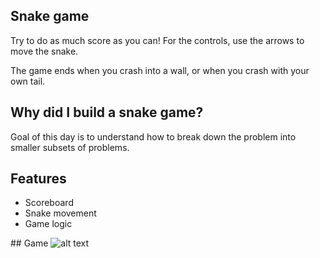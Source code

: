 ## Snake game

Try to do as much score as you can! For the controls, use the arrows to move the snake. 

The game ends when you crash into a wall, or when you crash with your own tail.

## Why did I build a snake game?

Goal of this day is to understand how to break down the problem into smaller subsets of problems.

## Features

* Scoreboard
* Snake movement
* Game logic

## Game
![alt text](https://github.com/dbgoytia/[reponame]/blob/[branch]/image.jpg?raw=true)